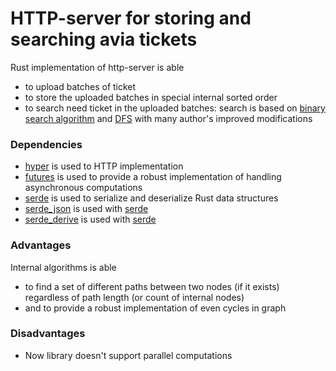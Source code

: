 # HTTP-server for storing and searching avia tickets
Rust implementation of http-server is able 
- to upload batches of ticket 
- to store the uploaded batches in special internal sorted order
- to search need ticket in the uploaded batches: 
search is based on [binary search algorithm](https://en.wikipedia.org/wiki/Binary_search_algorithm) and [DFS](https://en.wikipedia.org/wiki/Depth-first_search) with many author's improved modifications 

### Dependencies
- [hyper](https://crates.io/crates/hyper) is used to HTTP implementation
- [futures](https://docs.rs/futures/0.1.18/futures/) is used to provide a robust implementation of handling asynchronous computations
- [serde](https://crates.io/crates/serde) is used to serialize and deserialize Rust data structures 
- [serde_json](https://crates.io/crates/serde_json) is used with [serde](https://crates.io/crates/serde)
- [serde_derive](https://crates.io/crates/hyper) is used with [serde](https://crates.io/crates/serde)

### Advantages
  Internal algorithms is able 
- to find a set of different paths between two nodes (if it exists) regardless of path length (or count of internal nodes) 
- and to provide a robust implementation of even cycles in graph

### Disadvantages
- Now library doesn't support parallel computations



